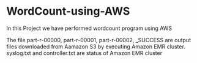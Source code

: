 # WordCount-using-AWS

In this Project we have performed wordcount program using AWS 

The file part-r-00000, part-r-00001, part-r-00002, _SUCCESS are output files downloaded from Aamazon S3 by executing Amazon EMR cluster. syslog.txt and controller.txt are status of Amazon EMR cluster

